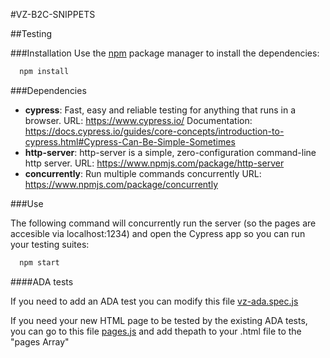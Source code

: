 #VZ-B2C-SNIPPETS

##Testing

###Installation
Use the [npm](https://www.npmjs.com/) package manager to install the dependencies:
```bash
  npm install
```

###Dependencies
- **cypress**: Fast, easy and reliable testing for anything that runs in a browser.
  URL: https://www.cypress.io/
  Documentation: https://docs.cypress.io/guides/core-concepts/introduction-to-cypress.html#Cypress-Can-Be-Simple-Sometimes
- **http-server**: http-server is a simple, zero-configuration command-line http server. 
  URL: https://www.npmjs.com/package/http-server
- **concurrently**: Run multiple commands concurrently
  URL: https://www.npmjs.com/package/concurrently

###Use

The following command will concurrently run the server (so the pages are accesible via localhost:1234) and open the Cypress app so you can run your testing suites:
```bash
  npm start
```

####ADA tests

If you need to add an ADA test you can modify this file [vz-ada.spec.js](./cypress/integration/vz-ada.spec.js)

If you need your new HTML page to be tested by the existing ADA tests, you can go to this file [pages.js](./cypress/support/pages.js) and add thepath to your .html file to the "pages Array"
